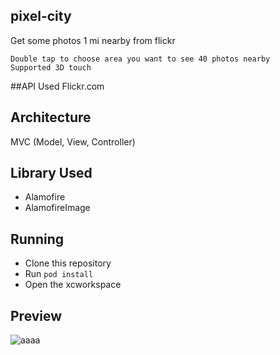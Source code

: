 ## pixel-city
Get some photos 1 mi nearby from flickr
```
Double tap to choose area you want to see 40 photos nearby
Supported 3D touch
```
##API Used
Flickr.com
## Architecture

MVC (Model, View, Controller)

## Library Used

- Alamofire
- AlamofireImage

## Running

- Clone this repository
- Run `pod install`
- Open the xcworkspace

## Preview

![aaaa](./preview/pixel-city.gif)
